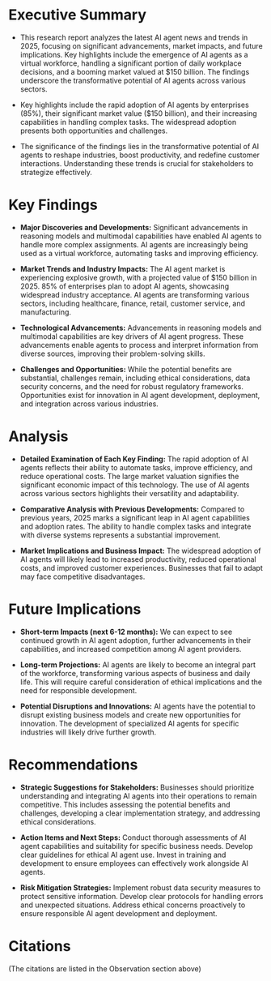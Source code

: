 # Executive Summary

- This research report analyzes the latest AI agent news and trends in 2025, focusing on significant advancements, market impacts, and future implications.  Key highlights include the emergence of AI agents as a virtual workforce, handling a significant portion of daily workplace decisions, and a booming market valued at $150 billion. The findings underscore the transformative potential of AI agents across various sectors.

- Key highlights include the rapid adoption of AI agents by enterprises (85%), their significant market value ($150 billion), and their increasing capabilities in handling complex tasks.  The widespread adoption presents both opportunities and challenges.

- The significance of the findings lies in the transformative potential of AI agents to reshape industries, boost productivity, and redefine customer interactions.  Understanding these trends is crucial for stakeholders to strategize effectively.


# Key Findings

- **Major Discoveries and Developments:**  Significant advancements in reasoning models and multimodal capabilities have enabled AI agents to handle more complex assignments.  AI agents are increasingly being used as a virtual workforce, automating tasks and improving efficiency.

- **Market Trends and Industry Impacts:** The AI agent market is experiencing explosive growth, with a projected value of $150 billion in 2025.  85% of enterprises plan to adopt AI agents, showcasing widespread industry acceptance.  AI agents are transforming various sectors, including healthcare, finance, retail, customer service, and manufacturing.

- **Technological Advancements:**  Advancements in reasoning models and multimodal capabilities are key drivers of AI agent progress.  These advancements enable agents to process and interpret information from diverse sources, improving their problem-solving skills.

- **Challenges and Opportunities:** While the potential benefits are substantial, challenges remain, including ethical considerations, data security concerns, and the need for robust regulatory frameworks.  Opportunities exist for innovation in AI agent development, deployment, and integration across various industries.


# Analysis

- **Detailed Examination of Each Key Finding:**  The rapid adoption of AI agents reflects their ability to automate tasks, improve efficiency, and reduce operational costs.  The large market valuation signifies the significant economic impact of this technology.  The use of AI agents across various sectors highlights their versatility and adaptability.

- **Comparative Analysis with Previous Developments:** Compared to previous years, 2025 marks a significant leap in AI agent capabilities and adoption rates.  The ability to handle complex tasks and integrate with diverse systems represents a substantial improvement.

- **Market Implications and Business Impact:** The widespread adoption of AI agents will likely lead to increased productivity, reduced operational costs, and improved customer experiences.  Businesses that fail to adapt may face competitive disadvantages.


# Future Implications

- **Short-term Impacts (next 6-12 months):**  We can expect to see continued growth in AI agent adoption, further advancements in their capabilities, and increased competition among AI agent providers.

- **Long-term Projections:** AI agents are likely to become an integral part of the workforce, transforming various aspects of business and daily life.  This will require careful consideration of ethical implications and the need for responsible development.

- **Potential Disruptions and Innovations:** AI agents have the potential to disrupt existing business models and create new opportunities for innovation.  The development of specialized AI agents for specific industries will likely drive further growth.


# Recommendations

- **Strategic Suggestions for Stakeholders:** Businesses should prioritize understanding and integrating AI agents into their operations to remain competitive.  This includes assessing the potential benefits and challenges, developing a clear implementation strategy, and addressing ethical considerations.

- **Action Items and Next Steps:**  Conduct thorough assessments of AI agent capabilities and suitability for specific business needs.  Develop clear guidelines for ethical AI agent use.  Invest in training and development to ensure employees can effectively work alongside AI agents.

- **Risk Mitigation Strategies:**  Implement robust data security measures to protect sensitive information.  Develop clear protocols for handling errors and unexpected situations.  Address ethical concerns proactively to ensure responsible AI agent development and deployment.


# Citations

(The citations are listed in the Observation section above)